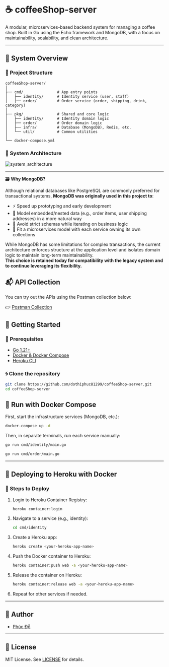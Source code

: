 # ☕ coffeeShop-server

A modular, microservices-based backend system for managing a coffee shop. Built in Go using the Echo framework and MongoDB, with a focus on maintainability, scalability, and clean architecture.

---

## 📐 System Overview

### 📁 Project Structure

```text
coffeeShop-server/
│
├── cmd/               # App entry points
│   ├── identity/      # Identity service (user, staff)
│   ├── order/         # Order service (order, shipping, drink, category)
│
├── pkg/               # Shared and core logic
│   ├── identity/      # Identity domain logic
│   ├── order/         # Order domain logic
│   ├── infra/         # Database (MongoDB), Redis, etc.
│   └── util/          # Common utilities
│
└── docker-compose.yml
```

### 🧠 System Architecture

![system_architecture](https://github.com/user-attachments/assets/580a7084-a26c-4009-bf4e-4453073767fd)


---

🗃 **Why MongoDB?**

Although relational databases like PostgreSQL are commonly preferred for transactional systems, **MongoDB was originally used in this project to**:

- ⚡️ Speed up prototyping and early development  
- 🧩 Model embedded/nested data (e.g., order items, user shipping addresses) in a more natural way  
- 🔄 Avoid strict schemas while iterating on business logic  
- 🧱 Fit a microservices model with each service owning its own collections  

While MongoDB has some limitations for complex transactions, the current architecture enforces structure at the application level and isolates domain logic to maintain long-term maintainability.  
**This choice is retained today for compatibility with the legacy system and to continue leveraging its flexibility.**


## 📬 API Collection

You can try out the APIs using the Postman collection below:

👉 [Postman Collection](https://documenter.getpostman.com/view/12048946/2sB2j999uD)

## 🚀 Getting Started

### 🔧 Prerequisites

- [Go 1.21+](https://go.dev/doc/install)
- [Docker & Docker Compose](https://docs.docker.com/compose/)
- [Heroku CLI](https://devcenter.heroku.com/articles/heroku-cli)

### 🌀 Clone the repository

```bash
git clone https://github.com/dothiphuc81299/coffeeShop-server.git
cd coffeeShop-server
```

## 🐳 Run with Docker Compose

First, start the infrastructure services (MongoDB,  etc.):

```bash
docker-compose up -d
```

Then, in separate terminals, run each service manually:

```bash
go run cmd/identity/main.go
```

```bash
go run cmd/order/main.go
```

---

## 🚀 Deploying to Heroku with Docker

### 📆 Steps to Deploy

1. Login to Heroku Container Registry:

    ```bash
    heroku container:login
    ```

2. Navigate to a service (e.g., identity):

    ```bash
    cd cmd/identity
    ```

3. Create a Heroku app:

    ```bash
    heroku create <your-heroku-app-name>
    ```

4. Push the Docker container to Heroku:

    ```bash
    heroku container:push web -a <your-heroku-app-name>
    ```

5. Release the container on Heroku:

    ```bash
    heroku container:release web -a <your-heroku-app-name>
    ```

6. Repeat for other services if needed.

---

## 👤 Author

- [Phúc Đỗ](https://github.com/dothiphuc81299)

---

## 📝 License

MIT License. See [LICENSE](./LICENSE) for details.

